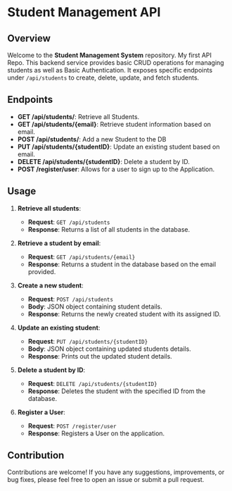 # Student Management API

## Overview

Welcome to the **Student Management System** repository. My first API Repo. 
This backend service provides basic CRUD operations for managing students as well as Basic Authentication. 
It exposes specific endpoints under `/api/students` to create, delete, update, and fetch students.

## Endpoints

- **GET /api/students/**: Retrieve all Students.
- **GET /api/students/{email}**: Retrieve student information based on email.
- **POST /api/students/**: Add a new Student to the DB
- **PUT /api/students/{studentID}**: Update an existing student based on email.
- **DELETE /api/students/{studentID}**: Delete a student by ID.
- **POST /register/user**: Allows for a user to sign up to the Application.

## Usage

1. **Retrieve all students**:
    - **Request**: `GET /api/students`
    - **Response**: Returns a list of all students in the database.

2. **Retrieve a student by email**:
    - **Request**: `GET /api/students/{email}`
    - **Response**: Returns a student in the database based on the email provided.

3. **Create a new student**:
    - **Request**: `POST /api/students`
    - **Body**: JSON object containing student details.
    - **Response**: Returns the newly created student with its assigned ID.

4. **Update an existing student**:
    - **Request**: `PUT /api/students/{studentID}`
    - **Body**: JSON object containing updated students details.
    - **Response**: Prints out the updated student details.

5. **Delete a student by ID**:
    - **Request**: `DELETE /api/students/{studentID}`
    - **Response**: Deletes the student with the specified ID from the database.

6. **Register a User**:
    - **Request**: `POST /register/user`
    - **Response**: Registers a User on the application.


## Contribution

Contributions are welcome! If you have any suggestions, improvements, or bug fixes, please feel free to open an issue or submit a pull request.